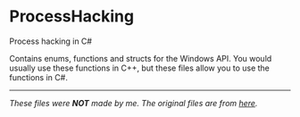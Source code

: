 # ProcessHacking
Process hacking in C#

Contains enums, functions and structs for the Windows API.
You would usually use these functions in C++, but these files allow you to use the functions in C#.

---

*These files were **NOT** made by me.
The original files are from [here](https://github.com/mirror/processhacker/tree/master/misc/bugcheck/BugCheck/Win32/API).*
